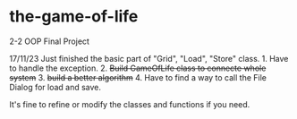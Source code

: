 # the-game-of-life
2-2 OOP Final Project

17/11/23
Just finished the basic part of "Grid", "Load", "Store" class.
    1. Have to handle the exception.
    2. ~~Build GameOfLife class to connecte whole system~~
    3. ~~build a better algorithm~~
    4. Have to find a way to call the File Dialog for load and save.

 It's fine to refine or modify the classes and functions if you need.

